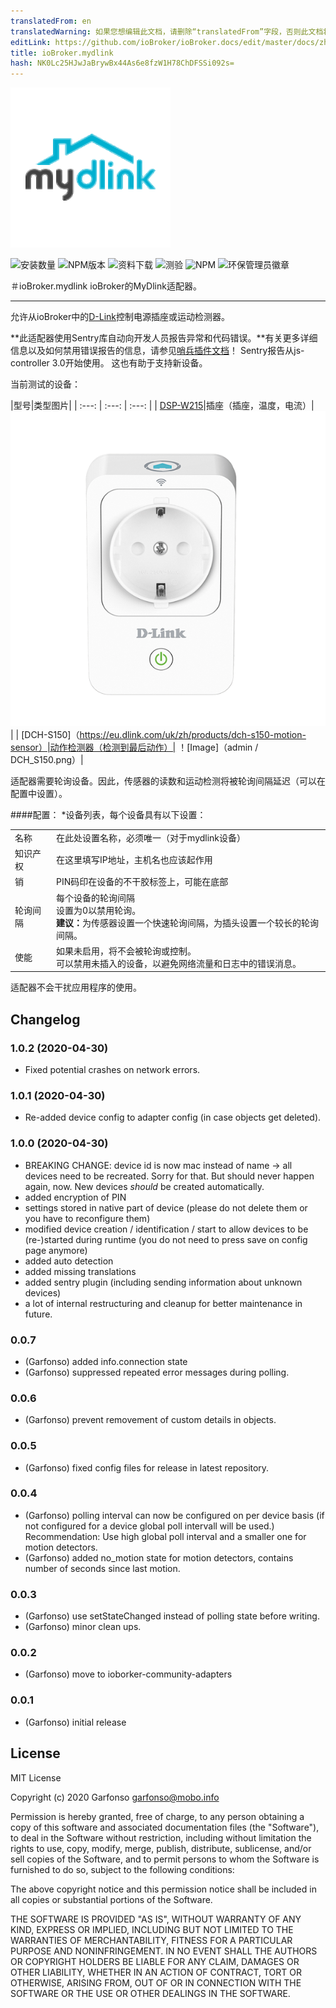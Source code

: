 ```yaml
---
translatedFrom: en
translatedWarning: 如果您想编辑此文档，请删除“translatedFrom”字段，否则此文档将再次自动翻译
editLink: https://github.com/ioBroker/ioBroker.docs/edit/master/docs/zh-cn/adapterref/iobroker.mydlink/README.md
title: ioBroker.mydlink
hash: NK0Lc25HJwJaBrywBx44As6e8fzW1H78ChDFSSi092s=
---
```

![商标](../../../en/adapterref/iobroker.mydlink/admin/mydlink.png)

![安装数量](http://iobroker.live/badges/mydlink-stable.svg)
![NPM版本](http://img.shields.io/npm/v/iobroker.mydlink.svg)
![资料下载](https://img.shields.io/npm/dm/iobroker.mydlink.svg)
![测验](https://travis-ci.org/arteck/ioBroker.mydlink.svg?branch=master)
![NPM](https://nodei.co/npm/iobroker.mydlink.png?downloads=true)
![环保管理员徽章](https://badges.greenkeeper.io/iobroker-community-adapters/ioBroker.mydlink.svg)

＃ioBroker.mydlink
ioBroker的MyDlink适配器。
-------------------------------------------------- ----------------------------

允许从ioBroker中的[D-Link](https://eu.dlink.com/uk/en/for-home/smart-home)控制电源插座或运动检测器。

**此适配器使用Sentry库自动向开发人员报告异常和代码错误。**有关更多详细信息以及如何禁用错误报告的信息，请参见[哨兵插件文档](https://github.com/ioBroker/plugin-sentry#plugin-sentry)！ Sentry报告从js-controller 3.0开始使用。
这也有助于支持新设备。

当前测试的设备：

|型号|类型图片|
| :---: | :---: | :---: |
| [DSP-W215](https://eu.dlink.com/uk/en/products/dsp-w215-smart-plug)|插座（插座，温度，电流）| ![图片](../../../en/adapterref/iobroker.mydlink/admin/DSP_W215.png)|
| [DCH-S150]（https://eu.dlink.com/uk/zh/products/dch-s150-motion-sensor）|动作检测器（检测到最后动作）| ！[Image]（admin / DCH_S150.png）|

适配器需要轮询设备。因此，传感器的读数和运动检测将被轮询间隔延迟（可以在配置中设置）。

####配置：
*设备列表，每个设备具有以下设置：

<table><tr><td>名称</td><td>在此处设置名称，必须唯一（对于mydlink设备） </td></tr><tr><td>知识产权</td><td>在这里填写IP地址，主机名也应该起作用</td></tr><tr><td>销</td><td> PIN码印在设备的不干胶标签上，可能在底部</td></tr><tr><td>轮询间隔</td><td>每个设备的轮询间隔<br />设置为0以禁用轮询。 <br /> <b>建议：</b>为传感器设置一个快速轮询间隔，为插头设置一个较长的轮询间隔。 </td></tr><tr><td>使能</td><td>如果未启用，将不会被轮询或控制。 <br />可以禁用未插入的设备，以避免网络流量和日志中的错误消息。 </td></tr></table>

适配器不会干扰应用程序的使用。

## Changelog
### 1.0.2 (2020-04-30)
* Fixed potential crashes on network errors.

### 1.0.1 (2020-04-30)
* Re-added device config to adapter config (in case objects get deleted).

### 1.0.0 (2020-04-30)
* BREAKING CHANGE: device id is now mac instead of name -> all devices need to be recreated. Sorry for that. But should never happen again, now. New devices *should* be created automatically.
* added encryption of PIN
* settings stored in native part of device (please do not delete them or you have to reconfigure them)
* modified device creation / identification / start to allow devices to be (re-)started during runtime (you do not need to press save on config page anymore)
* added auto detection
* added missing translations
* added sentry plugin (including sending information about unknown devices)
* a lot of internal restructuring and cleanup for better maintenance in future.

### 0.0.7
* (Garfonso) added info.connection state
* (Garfonso) suppressed repeated error messages during polling.

### 0.0.6
* (Garfonso) prevent removement of custom details in objects.

### 0.0.5
* (Garfonso) fixed config files for release in latest repository.

### 0.0.4
* (Garfonso) polling interval can now be configured on per device basis (if not configured for a device global poll intervall will be used.) Recommendation: Use high global poll interval and a smaller one for motion detectors.
* (Garfonso) added no_motion state for motion detectors, contains number of seconds since last motion.

### 0.0.3
* (Garfonso) use setStateChanged instead of polling state before writing.
* (Garfonso) minor clean ups.

### 0.0.2
* (Garfonso) move to ioborker-community-adapters

### 0.0.1
* (Garfonso) initial release

## License
MIT License

Copyright (c) 2020 Garfonso <garfonso@mobo.info>

Permission is hereby granted, free of charge, to any person obtaining a copy
of this software and associated documentation files (the "Software"), to deal
in the Software without restriction, including without limitation the rights
to use, copy, modify, merge, publish, distribute, sublicense, and/or sell
copies of the Software, and to permit persons to whom the Software is
furnished to do so, subject to the following conditions:

The above copyright notice and this permission notice shall be included in all
copies or substantial portions of the Software.

THE SOFTWARE IS PROVIDED "AS IS", WITHOUT WARRANTY OF ANY KIND, EXPRESS OR
IMPLIED, INCLUDING BUT NOT LIMITED TO THE WARRANTIES OF MERCHANTABILITY,
FITNESS FOR A PARTICULAR PURPOSE AND NONINFRINGEMENT. IN NO EVENT SHALL THE
AUTHORS OR COPYRIGHT HOLDERS BE LIABLE FOR ANY CLAIM, DAMAGES OR OTHER
LIABILITY, WHETHER IN AN ACTION OF CONTRACT, TORT OR OTHERWISE, ARISING FROM,
OUT OF OR IN CONNECTION WITH THE SOFTWARE OR THE USE OR OTHER DEALINGS IN THE
SOFTWARE.